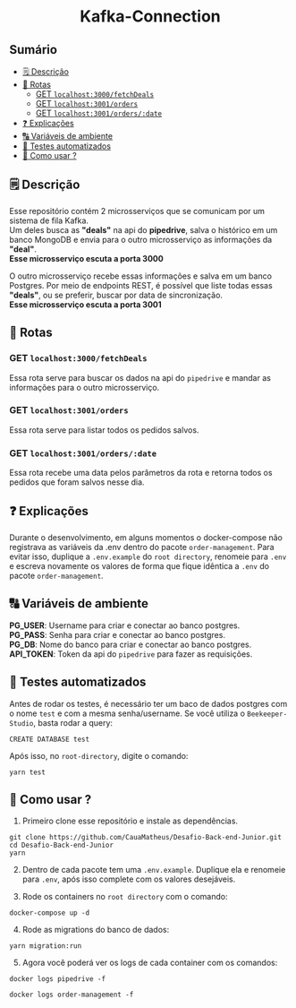 <h1 align=center>Kafka-Connection</h1>

## Sumário
- [🗒️ Descrição](#️-descrição)
- [🔗 Rotas](#-rotas)
  - [GET `localhost:3000/fetchDeals`](#get-localhost3000fetchdeals)
  - [GET `localhost:3001/orders`](#get-localhost3001orders)
  - [GET `localhost:3001/orders/:date`](#get-localhost3001ordersdate)
- [❓ Explicações](#-explicações)
- [🔠 Variáveis de ambiente](#-variáveis-de-ambiente)
- [🤖 Testes automatizados](#-testes-automatizados)
- [🤔 Como usar ?](#-como-usar-)
## 🗒️ Descrição
Esse repositório contém 2 microsserviços que se comunicam por um sistema de fila Kafka. <br/>
Um deles busca as **"deals"** na api do **pipedrive**, salva o histórico em um banco MongoDB e envia para o outro microsserviço as informações da **"deal"**. <br/>
**Esse microsserviço escuta a porta 3000** <br/>

O outro microsserviço recebe essas informações e salva em um banco Postgres. Por meio de endpoints REST, é possível que liste todas essas **"deals"**, ou se preferir, buscar por data de sincronização. <br/>
**Esse microsserviço escuta a porta 3001**<br/>

## 🔗 Rotas
### GET `localhost:3000/fetchDeals`
Essa rota serve para buscar os dados na api do `pipedrive` e mandar as informações para o outro microsserviço.

### GET `localhost:3001/orders`
Essa rota serve para listar todos os pedidos salvos.

### GET `localhost:3001/orders/:date`
Essa rota recebe uma data pelos parâmetros da rota e retorna todos os pedidos que foram salvos nesse dia.

## ❓ Explicações
Durante o desenvolvimento, em alguns momentos o docker-compose não registrava as variáveis da .env dentro do pacote `order-management`. Para evitar isso, duplique a `.env.example` do `root directory`, renomeie para `.env` e escreva novamente os valores de forma que fique idêntica a `.env` do pacote `order-management`.

## 🔠 Variáveis de ambiente
**PG_USER**: Username para criar e conectar ao banco postgres. <br/>
**PG_PASS**: Senha para criar e conectar ao banco postgres. <br/>
**PG_DB**: Nome do banco para criar e conectar ao banco postgres. <br/>
**API_TOKEN**: Token da api do `pipedrive` para fazer as requisições.

## 🤖 Testes automatizados
Antes de rodar os testes, é necessário ter um baco de dados postgres com o nome `test` e com a mesma senha/username.
Se você utiliza o `Beekeeper-Studio`, basta rodar a query:
```
CREATE DATABASE test
```
Após isso, no `root-directory`, digite o comando:
```
yarn test
```

## 🤔 Como usar ?
1) Primeiro clone esse repositório e instale as dependências.
```
git clone https://github.com/CauaMatheus/Desafio-Back-end-Junior.git
cd Desafio-Back-end-Junior
yarn
```

2) Dentro de cada pacote tem uma `.env.example`. Duplique ela e renomeie para `.env`, após isso complete com os valores desejáveis. <br/>

3) Rode os containers no `root directory` com o comando:
```
docker-compose up -d
```
4) Rode as migrations do banco de dados:
```
yarn migration:run
```

5) Agora você poderá ver os logs de cada container com os comandos:
```
docker logs pipedrive -f
```
```
docker logs order-management -f
```
